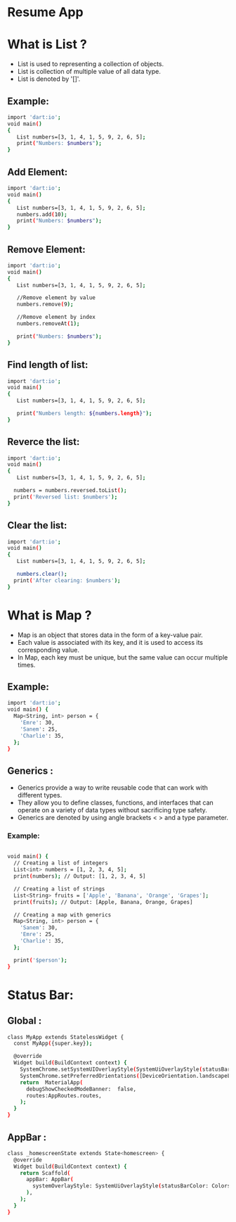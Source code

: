# Resume App

# What is List ? 
-  List is used to representing a collection of objects.
- List is collection of multiple value of all data type.
- List is denoted by '[]'. 

## Example:
```bash
import 'dart:io';
void main()
{
   List numbers=[3, 1, 4, 1, 5, 9, 2, 6, 5];
   print("Numbers: $numbers");
}
````
## Add Element:
```bash
import 'dart:io';
void main()
{
   List numbers=[3, 1, 4, 1, 5, 9, 2, 6, 5];
   numbers.add(10);
   print("Numbers: $numbers");
}
````

## Remove Element:
```bash
import 'dart:io';
void main()
{
   List numbers=[3, 1, 4, 1, 5, 9, 2, 6, 5];

   //Remove element by value
   numbers.remove(9);

   //Remove element by index
   numbers.removeAt(1);

   print("Numbers: $numbers");
}
````
## Find length of list:
```bash
import 'dart:io';
void main()
{
   List numbers=[3, 1, 4, 1, 5, 9, 2, 6, 5];

   print("Numbers length: ${numbers.length}");
}
````
## Reverce the list:
```bash
import 'dart:io';
void main()
{
   List numbers=[3, 1, 4, 1, 5, 9, 2, 6, 5];

  numbers = numbers.reversed.toList();
  print('Reversed list: $numbers');
}
````
## Clear the list:
```bash
import 'dart:io';
void main()
{
   List numbers=[3, 1, 4, 1, 5, 9, 2, 6, 5];

   numbers.clear();
  print('After clearing: $numbers');
}
````
# What is Map ? 
- Map is an object that stores data in the form of a key-value pair.
- Each value is associated with its key, and it is used to access its corresponding value.
-  In Map, each key must be unique, but the same value can occur multiple times.

## Example:
```bash
import 'dart:io';
void main() {
  Map<String, int> person = {
    'Emre': 30,
    'Sanem': 25,
    'Charlie': 35,
  };
}
````

## Generics :
- Generics provide a way to write reusable code that can work with different types. 
- They allow you to define classes, functions, and interfaces that can operate on a variety of data types without sacrificing type safety. 
- Generics are denoted by using angle brackets < > and a type parameter.

### Example:
```bash

void main() {
  // Creating a list of integers
  List<int> numbers = [1, 2, 3, 4, 5];
  print(numbers); // Output: [1, 2, 3, 4, 5]

  // Creating a list of strings
  List<String> fruits = ['Apple', 'Banana', 'Orange', 'Grapes'];
  print(fruits); // Output: [Apple, Banana, Orange, Grapes]

  // Creating a map with generics
  Map<String, int> person = {
    'Sanem': 30,
    'Emre': 25,
    'Charlie': 35,
  };

  print('$person');
}
````
# Status Bar:
##  Global :
```bash
class MyApp extends StatelessWidget {
  const MyApp({super.key});

  @override
  Widget build(BuildContext context) {
    SystemChrome.setSystemUIOverlayStyle(SystemUiOverlayStyle(statusBarColor: Colors.red));
    SystemChrome.setPreferredOrientations([DeviceOrientation.landscapeLeft]);
    return  MaterialApp(
      debugShowCheckedModeBanner:  false,
      routes:AppRoutes.routes,
    );
  }
}
````
## AppBar :
```bash
class _homescreenState extends State<homescreen> {
  @override
  Widget build(BuildContext context) {
    return Scaffold(
      appBar: AppBar(
        systemOverlayStyle: SystemUiOverlayStyle(statusBarColor: Colors.red),
      ),
    );
  }
}
````
